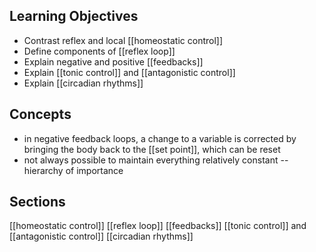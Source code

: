 ## Learning Objectives
- Contrast reflex and local [[homeostatic control]]
- Define components of [[reflex loop]]
- Explain negative and positive [[feedbacks]]
- Explain [[tonic control]] and [[antagonistic control]]
- Explain [[circadian rhythms]]

## Concepts
- in negative feedback loops, a change to a variable is corrected by bringing the body back to the [[set point]], which can be reset
- not always possible to maintain everything relatively constant -- hierarchy of importance

## Sections
[[homeostatic control]]
[[reflex loop]]
[[feedbacks]]
[[tonic control]] and [[antagonistic control]]
[[circadian rhythms]]